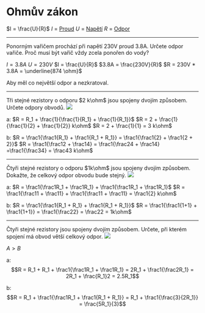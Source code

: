 # Ohmův zákon
$I = \frac{U}{R}$
$I$ = [Proud](Vzorníček.md#Proud%20I)
$U$ = [Napětí](./Vzorníček.md#Napětí%20U)
$R$ = [Odpor](./Vzorníček.md#Odpor%20R)

---
Ponorným vařičem prochází při napětí 230V proud 3.8A. Určete odpor vařiče. Proč musí být vařič vždy zcela ponořen do vody?

$I = 3.8A$
$U = 230V$
$I = \frac{U}{R}$
$3.8A  = \frac{230V}{R}$
$R = 230V * 3.8A = \underline{874 \ohm}$

Aby měl co největší odpor a nezkratoval.

---
Tři stejné rezistory o odporu $2 k\ohm$ jsou spojeny dvojím způsobem. Určete odpory obvodů.
![](Pasted%20image%2020220124093528.png)

a:
$R = R_1 + \frac{1}{\frac{1}{R_1} + \frac{1}{R_1}}$
$R = 2 + \frac{1}{\frac{1}{2} + \frac{1}{2}} k\ohm$
$R = 2 + \frac{1}{1} = 3 k\ohm$

b:
$R = \frac1{\frac1{R_1} + \frac1{R_1 + R_1}} = \frac1{\frac1{2} + \frac1{2 + 2}}$
$R = \frac1{\frac12 + \frac14} = \frac1{\frac24 + \frac14} =\frac1{\frac34} = \frac43 k\ohm$

---
Čtyři stejné rezistory o odporu $1k\ohm$ jsou spojeny dvojím způsobem. Dokažte, že celkový odpor obvodu bude stejný.
![](Pasted%20image%2020220124094831.png)

a:
$R = \frac1{\frac1R_1 + \frac1R_1} + \frac1{\frac1R_1 + \frac1R_1}$
$R = \frac1{\frac11 + \frac11} + \frac1{\frac11 + \frac11} = \frac1{2} k\ohm$

b:
$R = \frac1{\frac1{R_1 + R_1} + \frac1{R_1 + R_1}}$
$R = \frac1{\frac1{1+1} + \frac1{1+1}} = \frac1{\frac22} = \frac22 = 1k\ohm$

---
Čtyři stejné rezistory jsou spojeny dvojím způsobem. Určete, při kterém spojení má obvod větší celkový odpor.
![](Pasted%20image%2020220124095434.png)

$A \gt B$

a:
$$R = R_1 + R_1 + \frac1{\frac1R_1 + \frac1R_1} = 2R_1 + \frac1{\frac2R_1} = 2R_1 + \frac{R_1}2 = 2.5R_1$$

b:
$$R = R_1 + \frac1{\frac1R_1 + \frac1{R_1 + R_1}} = R_1 + \frac1{\frac{3}{2R_1}} = \frac{5R_1}{3}$$
